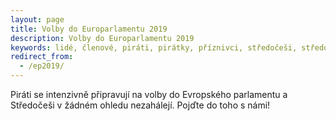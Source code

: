 ```yaml
---
layout: page
title: Volby do Europarlamentu 2019
description: Volby do Europarlamentu 2019
keywords: lidé, členové, piráti, pirátky, příznivci, středočeši, středočeský kraj, Evropa, Evropský parlament, volby
redirect_from:
  - /ep2019/
---
```


Piráti se intenzivně připravují na volby do Evropského parlamentu a Středočeši v žádném ohledu nezahálejí. Pojďte do
toho s námi!


